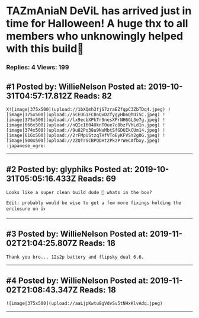 # TAZmAniaN DeViL has arrived just in time for Halloween! A huge thx to all members who unknowingly helped with this build:pray:

### Replies: 4 Views: 199

## \#1 Posted by: WillieNelson Posted at: 2019-10-31T04:57:17.812Z Reads: 82

```
X![image|375x500](upload://1bXQmh3fjS7zraEZfqpC3ZbTDq4.jpeg) ![image|375x500](upload://5CEUG1FC0nQxDZfygyHb6QhUiSC.jpeg) ![image|375x500](upload://lx9ecbXPkTr9nesXPrNH6GL3e7g.jpeg) ![image|666x500](upload://nQIc1604UknT0ue7c8bzfVhLd1n.jpeg) ![image|374x500](upload://9u82Po38u9NaMbtSfGDUIkCUm14.jpeg) ![image|616x500](upload://2rFMpUStzqTHfVToEyKFVSY2g0G.jpeg) ![image|500x500](upload://2ZQTrSCBPQDHt2PkzPrWeCAfbxy.jpeg) :japanese_ogre:
```

---
## \#2 Posted by: glyphiks Posted at: 2019-10-31T05:05:16.433Z Reads: 69

```
Looks like a super clean build dude 🤙 whats in the box?

Edit: probably would be wise to get a few more fixings holding the enclosure on 👍
```

---
## \#3 Posted by: WillieNelson Posted at: 2019-11-02T21:04:25.807Z Reads: 18

```
Thank you bro... 12s2p battery and flipsky dual 6.6.
```

---
## \#4 Posted by: WillieNelson Posted at: 2019-11-02T21:08:43.347Z Reads: 18

```
![image|375x500](upload://aaLjpKwtu8gVdvSv5tNHxKlvAdq.jpeg)
```

---
